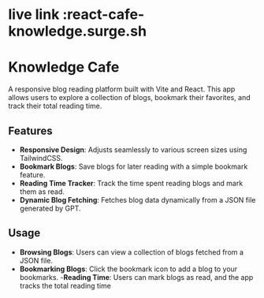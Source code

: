 # live link :react-cafe-knowledge.surge.sh
# Knowledge Cafe

A responsive blog reading platform built with Vite and React. This app allows users to explore a collection of blogs, bookmark their favorites, and track their total reading time.

## Features

- **Responsive Design**: Adjusts seamlessly to various screen sizes using TailwindCSS.
- **Bookmark Blogs**: Save blogs for later reading with a simple bookmark feature.
- **Reading Time Tracker**: Track the time spent reading blogs and mark them as read.
- **Dynamic Blog Fetching**: Fetches blog data dynamically from a JSON file generated by GPT.


## Usage
- **Browsing Blogs**: Users can view a collection of blogs fetched from a JSON file.
- **Bookmarking Blogs**: Click the bookmark icon to add a blog to your bookmarks.
-**Reading Time**: Users can mark blogs as read, and the app tracks the total reading time

